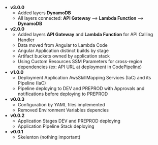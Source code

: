 - **v3.0.0**
  - Added layers **DynamoDB**
  - All layers connected: **API Gateway** --> **Lambda Function** --> **DynamoDB**
- **v2.0.0**
  - Added layers **API Gateway** and **Lambda Function** for API Calling Handler
  - Data moved from Angular to Lambda Code
  - Angular Application distinct builds by stage
  - Artifact buckets owned by application stack
  - Using Custom Resources SSM Parameters for cross-region dependencies (ex: API URL at deployment in CodePipeline)
- **v1.0.0**
  - Deployment Application AwsSkillMapping Services (IaC) and its Pipeline (IaC)
  - Pipeline deploying to DEV and PREPROD with Approvals and notifications before deploying to PREPROD
- **v0.0.3**
  - Configuration by YAML files implemented
  - Removed Environment Variables depencies  
- **v0.0.2**
  - Application Stages DEV and PREPROD deploying
  - Application Pipeline Stack deploying
- **v0.0.1**
  - Skelenton (nothing important)


